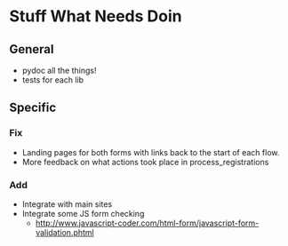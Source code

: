 # Stuff What Needs Doin

## General

* pydoc all the things!
* tests for each lib

## Specific

### Fix

* Landing pages for both forms with links back to the start of each flow.
* More feedback on what actions took place in process\_registrations

### Add

* Integrate with main sites
* Integrate some JS form checking
    * http://www.javascript-coder.com/html-form/javascript-form-validation.phtml


